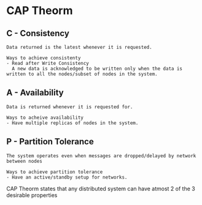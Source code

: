 # CAP Theorm


## C - Consistency

    Data returned is the latest whenever it is requested.

    Ways to achieve consistenty 
    - Read after Write Consistency
      A new data is acknowledged to be written only when the data is written to all the nodes/subset of nodes in the system.


## A - Availability

    Data is returned whenever it is requested for.

    Ways to acheive availability
    - Have multiple replicas of nodes in the system.

## P - Partition Tolerance
 
    The system operates even when messages are dropped/delayed by network between nodes

    Ways to achieve partition tolerance
    - Have an active/standby setup for networks.

CAP Theorm states that any distributed system can have atmost 2 of the 3 desirable properties



